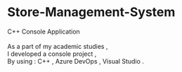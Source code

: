# Store-Management-System <br/>
C++ Console Application <br/>
<br/>
As a part of my academic studies , <br/>
I developed a console project , <br/>
By using : C++ , Azure DevOps , Visual Studio . <br/>
